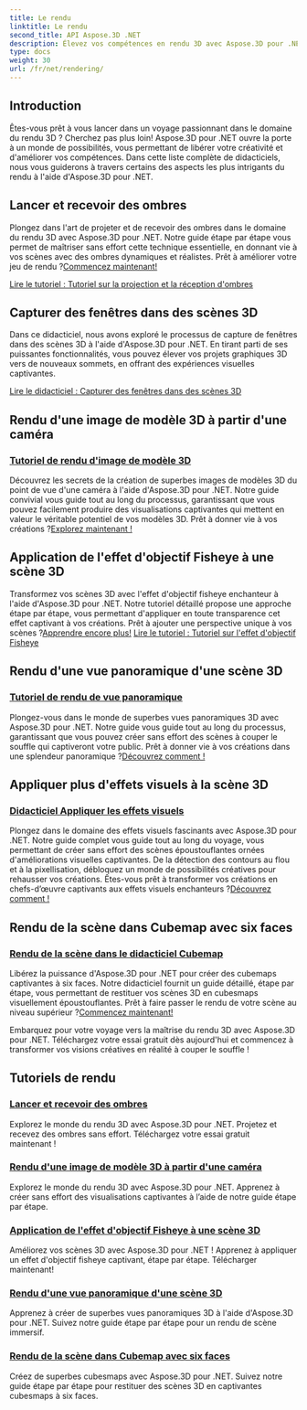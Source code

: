 ```yaml
---
title: Le rendu
linktitle: Le rendu
second_title: API Aspose.3D .NET
description: Élevez vos compétences en rendu 3D avec Aspose.3D pour .NET ! Projetez des ombres, créez des visualisations captivantes, appliquez des effets d'objectif fisheye, et bien plus encore.
type: docs
weight: 30
url: /fr/net/rendering/
---
```

## Introduction

Êtes-vous prêt à vous lancer dans un voyage passionnant dans le domaine du rendu 3D ? Cherchez pas plus loin! Aspose.3D pour .NET ouvre la porte à un monde de possibilités, vous permettant de libérer votre créativité et d'améliorer vos compétences. Dans cette liste complète de didacticiels, nous vous guiderons à travers certains des aspects les plus intrigants du rendu à l'aide d'Aspose.3D pour .NET.

## Lancer et recevoir des ombres
 Plongez dans l'art de projeter et de recevoir des ombres dans le domaine du rendu 3D avec Aspose.3D pour .NET. Notre guide étape par étape vous permet de maîtriser sans effort cette technique essentielle, en donnant vie à vos scènes avec des ombres dynamiques et réalistes. Prêt à améliorer votre jeu de rendu ?[Commencez maintenant!](./cast-receive-shadows/)

[Lire le tutoriel : Tutoriel sur la projection et la réception d'ombres](./cast-receive-shadows/)


## Capturer des fenêtres dans des scènes 3D
Dans ce didacticiel, nous avons exploré le processus de capture de fenêtres dans des scènes 3D à l'aide d'Aspose.3D pour .NET. En tirant parti de ses puissantes fonctionnalités, vous pouvez élever vos projets graphiques 3D vers de nouveaux sommets, en offrant des expériences visuelles captivantes.

[Lire le didacticiel : Capturer des fenêtres dans des scènes 3D](./capture-viewport/)


## Rendu d'une image de modèle 3D à partir d'une caméra
### [Tutoriel de rendu d'image de modèle 3D](./render-3d-model-image/)
 Découvrez les secrets de la création de superbes images de modèles 3D du point de vue d'une caméra à l'aide d'Aspose.3D pour .NET. Notre guide convivial vous guide tout au long du processus, garantissant que vous pouvez facilement produire des visualisations captivantes qui mettent en valeur le véritable potentiel de vos modèles 3D. Prêt à donner vie à vos créations ?[Explorez maintenant !](./render-3d-model-image/)

## Application de l'effet d'objectif Fisheye à une scène 3D
Transformez vos scènes 3D avec l'effet d'objectif fisheye enchanteur à l'aide d'Aspose.3D pour .NET. Notre tutoriel détaillé propose une approche étape par étape, vous permettant d'appliquer en toute transparence cet effet captivant à vos créations. Prêt à ajouter une perspective unique à vos scènes ?[Apprendre encore plus!](./fisheye-lens-effect-3d-scene/)
[Lire le tutoriel : Tutoriel sur l'effet d'objectif Fisheye](./fisheye-lens-effect-3d-scene/)

## Rendu d'une vue panoramique d'une scène 3D
### [Tutoriel de rendu de vue panoramique](./render-panorama-view/)
 Plongez-vous dans le monde de superbes vues panoramiques 3D avec Aspose.3D pour .NET. Notre guide vous guide tout au long du processus, garantissant que vous pouvez créer sans effort des scènes à couper le souffle qui captiveront votre public. Prêt à donner vie à vos créations dans une splendeur panoramique ?[Découvrez comment !](./render-panorama-view/)

## Appliquer plus d'effets visuels à la scène 3D
### [Didacticiel Appliquer les effets visuels](./apply-visual-effects/)
Plongez dans le domaine des effets visuels fascinants avec Aspose.3D pour .NET. Notre guide complet vous guide tout au long du voyage, vous permettant de créer sans effort des scènes époustouflantes ornées d'améliorations visuelles captivantes. De la détection des contours au flou et à la pixellisation, débloquez un monde de possibilités créatives pour rehausser vos créations. Êtes-vous prêt à transformer vos créations en chefs-d’œuvre captivants aux effets visuels enchanteurs ?[Découvrez comment !](./apply-visual-effects/)

## Rendu de la scène dans Cubemap avec six faces
### [Rendu de la scène dans le didacticiel Cubemap](./render-scene-cubemap/)
 Libérez la puissance d'Aspose.3D pour .NET pour créer des cubemaps captivantes à six faces. Notre didacticiel fournit un guide détaillé, étape par étape, vous permettant de restituer vos scènes 3D en cubesmaps visuellement époustouflantes. Prêt à faire passer le rendu de votre scène au niveau supérieur ?[Commencez maintenant!](./render-scene-cubemap/)

Embarquez pour votre voyage vers la maîtrise du rendu 3D avec Aspose.3D pour .NET. Téléchargez votre essai gratuit dès aujourd'hui et commencez à transformer vos visions créatives en réalité à couper le souffle !
## Tutoriels de rendu
### [Lancer et recevoir des ombres](./cast-receive-shadows/)
Explorez le monde du rendu 3D avec Aspose.3D pour .NET. Projetez et recevez des ombres sans effort. Téléchargez votre essai gratuit maintenant !
### [Rendu d'une image de modèle 3D à partir d'une caméra](./render-3d-model-image/)
Explorez le monde du rendu 3D avec Aspose.3D pour .NET. Apprenez à créer sans effort des visualisations captivantes à l’aide de notre guide étape par étape.
### [Application de l'effet d'objectif Fisheye à une scène 3D](./fisheye-lens-effect-3d-scene/)
Améliorez vos scènes 3D avec Aspose.3D pour .NET ! Apprenez à appliquer un effet d'objectif fisheye captivant, étape par étape. Télécharger maintenant!
### [Rendu d'une vue panoramique d'une scène 3D](./render-panorama-view/)
Apprenez à créer de superbes vues panoramiques 3D à l'aide d'Aspose.3D pour .NET. Suivez notre guide étape par étape pour un rendu de scène immersif.
### [Rendu de la scène dans Cubemap avec six faces](./render-scene-cubemap/)
Créez de superbes cubesmaps avec Aspose.3D pour .NET. Suivez notre guide étape par étape pour restituer des scènes 3D en captivantes cubesmaps à six faces.